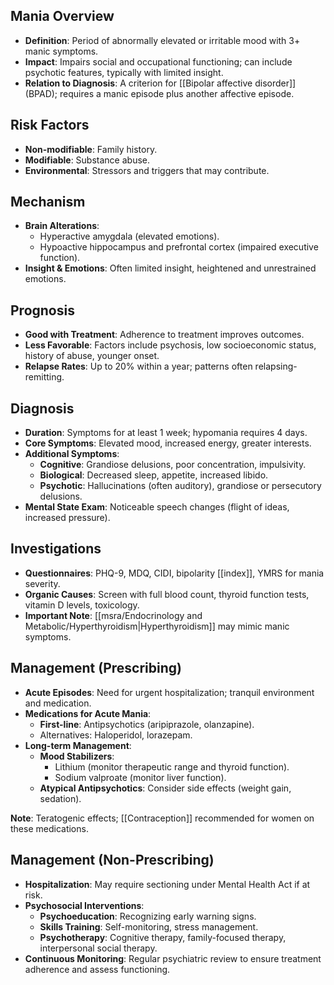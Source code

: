 ## Mania Overview

- **Definition**: Period of abnormally elevated or irritable mood with 3+ manic symptoms.
- **Impact**: Impairs social and occupational functioning; can include psychotic features, typically with limited insight.
- **Relation to Diagnosis**: A criterion for [[Bipolar affective disorder]] (BPAD); requires a manic episode plus another affective episode.

## Risk Factors

- **Non-modifiable**: Family history.
- **Modifiable**: Substance abuse.
- **Environmental**: Stressors and triggers that may contribute.

## Mechanism

- **Brain Alterations**: 
  - Hyperactive amygdala (elevated emotions).
  - Hypoactive hippocampus and prefrontal cortex (impaired executive function).
- **Insight & Emotions**: Often limited insight, heightened and unrestrained emotions.

## Prognosis

- **Good with Treatment**: Adherence to treatment improves outcomes.
- **Less Favorable**: Factors include psychosis, low socioeconomic status, history of abuse, younger onset.
- **Relapse Rates**: Up to 20% within a year; patterns often relapsing-remitting.

## Diagnosis

- **Duration**: Symptoms for at least 1 week; hypomania requires 4 days.
- **Core Symptoms**: Elevated mood, increased energy, greater interests.
- **Additional Symptoms**:
  - **Cognitive**: Grandiose delusions, poor concentration, impulsivity.
  - **Biological**: Decreased sleep, appetite, increased libido.
  - **Psychotic**: Hallucinations (often auditory), grandiose or persecutory delusions.
- **Mental State Exam**: Noticeable speech changes (flight of ideas, increased pressure).

## Investigations

- **Questionnaires**: PHQ-9, MDQ, CIDI, bipolarity [[index]], YMRS for mania severity.
- **Organic Causes**: Screen with full blood count, thyroid function tests, vitamin D levels, toxicology. 
- **Important Note**: [[msra/Endocrinology and Metabolic/Hyperthyroidism|Hyperthyroidism]] may mimic manic symptoms.

## Management (Prescribing)

- **Acute Episodes**: Need for urgent hospitalization; tranquil environment and medication.
- **Medications for Acute Mania**:
  - **First-line**: Antipsychotics (aripiprazole, olanzapine).
  - Alternatives: Haloperidol, lorazepam.
- **Long-term Management**:
  - **Mood Stabilizers**: 
    - Lithium (monitor therapeutic range and thyroid function).
    - Sodium valproate (monitor liver function).
  - **Atypical Antipsychotics**: Consider side effects (weight gain, sedation).

**Note**: Teratogenic effects; [[Contraception]] recommended for women on these medications.

## Management (Non-Prescribing)

- **Hospitalization**: May require sectioning under Mental Health Act if at risk.
- **Psychosocial Interventions**:
  - **Psychoeducation**: Recognizing early warning signs.
  - **Skills Training**: Self-monitoring, stress management.
  - **Psychotherapy**: Cognitive therapy, family-focused therapy, interpersonal social therapy.
- **Continuous Monitoring**: Regular psychiatric review to ensure treatment adherence and assess functioning.